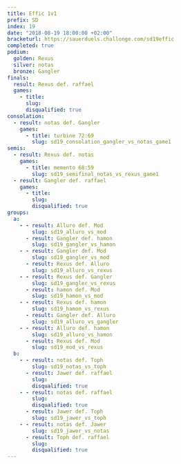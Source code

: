 ```yaml
---
title: Effic 1v1
prefix: SD
index: 19
date: "2018-08-19 18:00:00 +02:00"
bracketurl: https://sauerduels.challonge.com/sd19effic
completed: true
podium:
  golden: Rexus
  silver: notas
  bronze: Gangler
finals:
  result: Rexus def. raffael
  games:
    - title:
      slug:
      disqualified: true
consolation:
  - result: notas def. Gangler
    games:
      - title: turbine 72:69
        slug: sd19_consolation_gangler_vs_notas_game1
semis:
  - result: Rexus def. notas
    games:
      - title: memento 68:59
        slug: sd19_semifinal_notas_vs_rexus_game1
  - result: Gangler def. raffael
    games:
      - title:
        slug:
        disqualified: true
groups:
  a:
    - - result: Alluro def. Mod
        slug: sd19_alluro_vs_mod
      - result: Gangler def. hamon
        slug: sd19_gangler_vs_hamon
    - - result: Gangler def. Mod
        slug: sd19_gangler_vs_mod
      - result: Rexus def. Alluro
        slug: sd19_alluro_vs_rexus
    - - result: Rexus def. Gangler
        slug: sd19_gangler_vs_rexus
      - result: hamon def. Mod
        slug: sd19_hamon_vs_mod
    - - result: Rexus def. hamon
        slug: sd19_hamon_vs_rexus
      - result: Gangler def. Alluro
        slug: sd19_alluro_vs_gangler
    - - result: Alluro def. hamon
        slug: sd19_alluro_vs_hamon
      - result: Rexus def. Mod
        slug: sd19_mod_vs_rexus
  b:
    - - result: notas def. Toph
        slug: sd19_notas_vs_toph
      - result: Jawer def. raffael
        slug:
        disqualified: true
    - - result: notas def. raffael
        slug:
        disqualified: true
      - result: Jawer def. Toph
        slug: sd19_jawer_vs_toph
    - - result: notas def. Jawer
        slug: sd19_jawer_vs_notas
      - result: Toph def. raffael
        slug:
        disqualified: true
---
```

